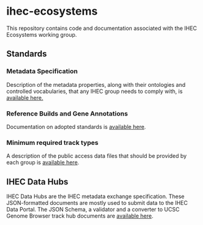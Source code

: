 ihec-ecosystems
===============

This repository contains code and documentation associated with the IHEC Ecosystems working group.

## Standards


### Metadata Specification

Description of the metadata properties, along with their ontologies and controlled vocabularies, that any IHEC group needs to comply with, is  [available here.](https://github.com/IHEC/ihec-metadata/blob/master/specs/Ihec_metadata_specification.md)


### Reference Builds and Gene Annotations

Documentation on adopted standards is [available here](http://www.epigenomes.ca/data/CEMT/resources/index.html).


### Minimum required track types

A description of the public access data files that should be provided by each group is [available here](./minimum_required_track_types.md).


## IHEC Data Hubs

IHEC Data Hubs are the IHEC metadata exchange specification. These JSON-formatted documents are mostly used to submit data to the IHEC Data Portal. The JSON Schema, a validator and a converter to UCSC Genome Browser track hub documents are [available here](./IHEC_Data_Hub).